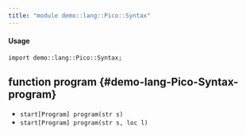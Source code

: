 ```yaml
---
title: "module demo::lang::Pico::Syntax"
---
```


#### Usage

`import demo::lang::Pico::Syntax;`

## function program {#demo-lang-Pico-Syntax-program}

* ``start[Program] program(str s)``
* ``start[Program] program(str s, loc l)``

